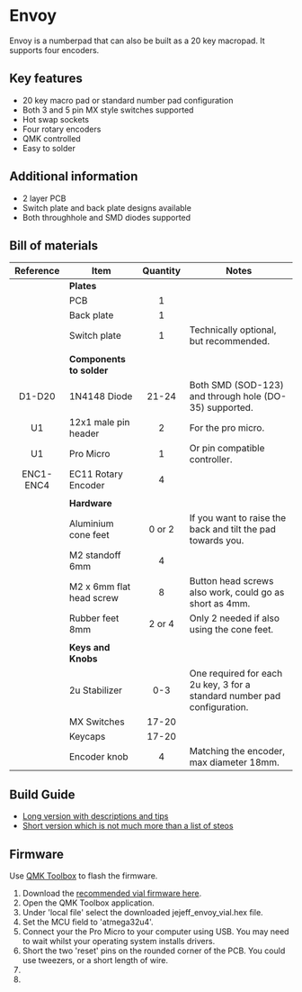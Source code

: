 # Envoy
Envoy is a numberpad that can also be built as a 20 key macropad.  It supports four encoders. 

## Key features
* 20 key macro pad or standard number pad configuration
* Both 3 and 5 pin MX style switches supported
* Hot swap sockets
* Four rotary encoders
* QMK controlled
* Easy to solder

## Additional information
 * 2 layer PCB
 * Switch plate and back plate designs available
 * Both throughhole and SMD diodes supported
 
## Bill of materials
|Reference | Item                     | Quantity | Notes
|:--------:|--------------------------|:--------:|-------------------------------------
|          | **Plates**               |          |
|          | PCB                      | 1        |
|          | Back plate               | 1        | 
|          | Switch plate             | 1        | Technically optional, but recommended.
|          |                          |          |
|          | **Components to solder** |          |
| D1-D20   | 1N4148 Diode             | 21-24    | Both SMD (SOD-123) and through hole (DO-35) supported.
| U1       | 12x1 male pin header     | 2        | For the pro micro.
| U1       | Pro Micro                | 1        | Or pin compatible controller.
| ENC1-ENC4| EC11 Rotary Encoder      | 4        | 
|          |                          |          |
|          | **Hardware**             |          |
|          | Aluminium cone feet      | 0 or 2   | If you want to raise the back and tilt the pad towards you.
|          | M2 standoff 6mm          | 4        | 
|          | M2 x 6mm flat head screw | 8        | Button head screws also work, could go as short as 4mm.
|          | Rubber feet 8mm          | 2 or 4   | Only 2 needed if also using the cone feet.
|          |                          |          |
|          | **Keys and Knobs**       |          |
|          | 2u Stabilizer            | 0-3      | One required for each 2u key, 3 for a standard number pad configuration.
|          | MX Switches              | 17-20    | 
|          | Keycaps                  | 17-20    | 
|          | Encoder knob             | 4        | Matching the encoder, max diameter 18mm.

## Build Guide
* [Long version with descriptions and tips](build-guide.md) 
* [Short version which is not much more than a list of steos](build-guide-short.md)

## Firmware
Use [QMK Toolbox](https://github.com/qmk/qmk_toolbox/releases) to flash the firmware.

1. Download the [recommended vial firmware here](Firmware/jejeff_envoy_vial.hex). 
2. Open the QMK Toolbox application.
3. Under 'local file' select the downloaded jejeff_envoy_vial.hex file.
4. Set the MCU field to 'atmega32u4'.
5. Connect your the Pro Micro to your computer using USB.  You may need to wait whilst your operating system installs drivers.
6. Short the two 'reset' pins on the rounded corner of the PCB.  You could use tweezers, or a short length of wire.
7. 
8. 
